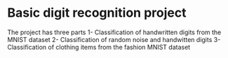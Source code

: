 # Basic digit recognition project
The project has three parts
1- Classification of handwritten digits from the MNIST dataset
2- Classification of random noise and handwitten digits
3- Classification of clothing items from the fashion MNIST dataset
